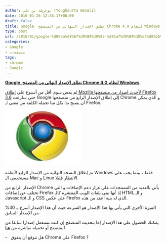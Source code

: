 ```yaml
---
author: يوغرطة بن علي (Youghourta Benali)
date: 2010-01-26 12:36:17+00:00
draft: false
title: Google  تطلق الإصدار النهائي من المتصفح Chrome 4.0 لنظام Windows
type: post
url: /2010/01/google-%d8%aa%d8%b7%d9%84%d9%82-%d8%a7%d9%84%d8%a5%d8%b5%d8%af%d8%a7%d8%b1-%d8%a7%d9%84%d9%86%d9%87%d8%a7%d8%a6%d9%8a-%d9%85%d9%86-%d8%a7%d9%84%d9%85%d8%aa%d8%b5%d9%81%d8%ad-chrome-4-0-%d9%84%d9%86/
categories:
- Google
- متصفحات
tags:
- chrome
- Google
---
```


[**Google  تطلق الإصدار النهائي من المتصفح Chrome 4.0 لنظام Windows**](https://www.it-scoop.com/2010/01/google-%d8%aa%d8%b7%d9%84%d9%82-%d8%a7%d9%84%d8%a5%d8%b5%d8%af%d8%a7%d8%b1-%d8%a7%d9%84%d9%86%d9%87%d8%a7%d8%a6%d9%8a-%d9%85%d9%86-%d8%a7%d9%84%d9%85%d8%aa%d8%b5%d9%81%d8%ad-chrome-4-0-%d9%84%d9%86/)


لم يمض سوى أقل من أسبوع على [إطلاق Mozilla لأحدث إصدار من متصفحها Firefox 3.6](https://www.it-scoop.com/2009/12/%d8%a5%d8%b7%d9%84%d8%a7%d9%82-%d8%a7%d9%84%d8%a5%d8%b5%d8%af%d8%a7%d8%b1-3-5-6-%d9%85%d9%86-firefox/) حتى سارعت Google إلى إطلاق الإصدار الرابع من متصفحها Chrome و الذي يمكن أن يصبح ندا بكل منا تحمله الكلمة من معنى لـ Firefox.

[![](Chrome_logo.jpg)
](https://www.it-scoop.com/2010/01/google-%d8%aa%d8%b7%d9%84%d9%82-%d8%a7%d9%84%d8%a5%d8%b5%d8%af%d8%a7%d8%b1-%d8%a7%d9%84%d9%86%d9%87%d8%a7%d8%a6%d9%8a-%d9%85%d9%86-%d8%a7%d9%84%d9%85%d8%aa%d8%b5%d9%81%d8%ad-chrome-4-0-%d9%84%d9%86/)

تم إطلاق النسخة النهائية من الإصدار الرابع لأنظمة Windows فقط ، بينما يجب على مستخدمي الـ Mac و Linux الانتظار قليلا.

الإصدار الرابع من Chrome يأتي بالعديد من المستجدات على غرار دعم الإضافات و التي تختلف عن إضافات Firefox إذ أنها تبنى بلغات الويب المنتشرة كالـ HTML و الـ Javascript و الـ CSS على عكس Firefox الذي له بنية أعقد من هذه.

الميزة الأخرى التي يأتي بها هذا الإصدار هو السرعة حيث أن هذا الإصدار أسرع بـ 40% من الإصدار السابق.

يمكنك الحصول على هذا الإصدار إما بتحديث المتصفح إن كنت تستعمل إصدارا سابقا من المتصفح أو تحميله مباشرة من [هنا](http://www.google.com/chrome)

-   هل تتوقع أن يتفوق Chrome على Firefox ؟
